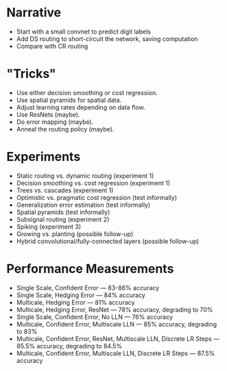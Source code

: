 # Narrative

- Start with a small convnet to predict digit labels
- Add DS routing to short-circuit the network, saving computation
- Compare with CR routing

# "Tricks"
- Use either decision smoothing or cost regression.
- Use spatial pyramids for spatial data.
- Adjust learning rates depending on data flow.
- Use ResNets (maybe).
- Do error mapping (maybe).
- Anneal the routing policy (maybe).

# Experiments

- Static routing vs. dynamic routing (experiment 1)
- Decision smoothing vs. cost regression (experiment 1)
- Trees vs. cascades (experiment 1)
- Optimistic vs. pragmatic cost regression (test informally)
- Generalization error estimation (test informally)
- Spatial pyramids (test informally)
- Subsignal routing (experiment 2)
- Spiking (experiment 3)
- Growing vs. planting (possible follow-up)
- Hybrid convolutional/fully-connected layers (possible follow-up)

# Performance Measurements

- Single Scale, Confident Error — 83-86% accuracy
- Single Scale, Hedging Error — 84% accuracy
- Multicale, Hedging Error — 81% accuracy
- Multicale, Hedging Error, ResNet — 78% accuracy, degrading to 70%
- Single Scale, Confident Error, No LLN — 76% accuracy
- Multicale, Confident Error, Multiscale LLN — 85% accuracy, degrading to 83%
- Multicale, Confident Error, ResNet, Multiscale LLN, Discrete LR Steps — 85.5% accuracy, degrading to 84.5%
- Multicale, Confident Error, Multiscale LLN, Discrete LR Steps — 87.5% accuracy
